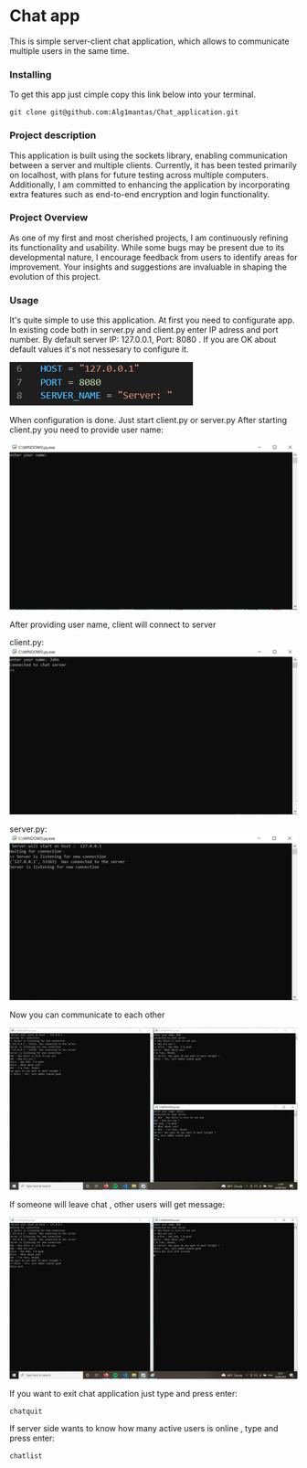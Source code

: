 # Chat app
This is simple server-client chat application, which allows to communicate multiple users in the same time.
### Installing
To get this app just cimple copy this link below into your terminal.
```
git clone git@github.com:Alg1mantas/Chat_application.git
```

### Project description
This application is built using the sockets library, enabling communication between a server and multiple clients. Currently, it has been tested primarily on localhost, with plans for future testing across multiple computers. Additionally, I am committed to enhancing the application by incorporating extra features such as end-to-end encryption and login functionality.

### Project Overview
As one of my first and most cherished projects, I am continuously refining its functionality and usability. While some bugs may be present due to its developmental nature, I encourage feedback from users to identify areas for improvement. Your insights and suggestions are invaluable in shaping the evolution of this project.

### Usage 
It's quite simple to use this application. At first you need to configurate app. In existing code both in server.py and client.py enter IP adress and port number. By default server IP: 127.0.0.1, Port: 8080 . If you are OK about default values it's not nessesary to configure it.

![My Image](images/Server_configuration.PNG)

When configuration is done. Just start client.py or server.py After starting client.py you need to provide user name:

![My Image](images/Client_start.PNG)

After providing user name, client will connect to server

client.py:
![My Image](images/Client_connected.PNG)

server.py:
![My Image](images/Server_connected.PNG)

Now you can communicate to each other

![My Image](images/dialogue.png)

If someone will leave chat , other users will get message:

![My Image](images/user_left_session.png)

If you want to exit chat application just type and press enter:

```
chatquit
```
If server side wants to know how many active users is online , type and press enter:

```
chatlist
```
